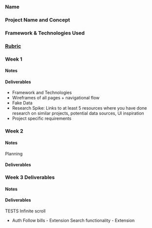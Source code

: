 ### Name

### Project Name and Concept

### Framework & Technologies Used

### [Rubric](http://frontend.turing.io/projects/self-directed-project.html)

### Week 1

#### Notes

#### Deliverables

  - Framework and Technologies
  - Wireframes of all pages + navigational flow
  - Fake Data
  - Research Spike: Links to at least 5 resources where you have done research on similar projects, potential data sources, UI inspiration
  - Project specific requirements

### Week 2

#### Notes
  Planning
#### Deliverables

### Week 3 Deliverables

#### Notes

#### Deliverables
  TESTS
  Infinite scroll
  - Auth
  Follow bills - Extension
  Search functionality - Extension
